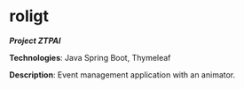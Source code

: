 # roligt
_**Project ZTPAI**_

**Technologies**: Java Spring Boot, Thymeleaf

**Description**: Event management application with an animator.
